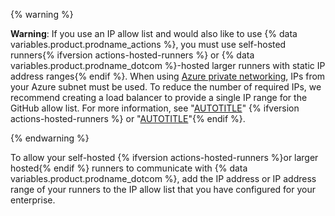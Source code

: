 {% warning %}

**Warning**: If you use an IP allow list and would also like to use {% data variables.product.prodname_actions %}, you must use self-hosted runners{% ifversion actions-hosted-runners %} or {% data variables.product.prodname_dotcom %}-hosted larger runners with static IP address ranges{% endif %}. When using [Azure private networking](/admin/configuration/configuring-private-networking-for-hosted-compute-products/about-azure-private-networking-for-github-hosted-runners-in-your-enterprise), IPs from your Azure subnet must be used. To reduce the number of required IPs, we recommend creating a load balancer to provide a single IP range for the GitHub allow list. For more information, see "[AUTOTITLE](/actions/hosting-your-own-runners/managing-self-hosted-runners/about-self-hosted-runners)" {% ifversion actions-hosted-runners %} or "[AUTOTITLE](/actions/using-github-hosted-runners/using-larger-runners)"{% endif %}.

{% endwarning %}

To allow your self-hosted {% ifversion actions-hosted-runners %}or larger hosted{% endif %} runners to communicate with {% data variables.product.prodname_dotcom %}, add the IP address or IP address range of your runners to the IP allow list that you have configured for your enterprise.
